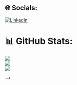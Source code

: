 
## 🌐 Socials:
[![LinkedIn](https://img.shields.io/badge/LinkedIn-%230077B5.svg?logo=linkedin&logoColor=white)](https://www.linkedin.com/in/mahalakshmi-vethamoorthy/) 
# 📊 GitHub Stats:
![](https://github-readme-stats.vercel.app/api?username=MahaVethamoorthy&theme=dark&hide_border=false&include_all_commits=false&count_private=false)<br/>
![](https://github-readme-streak-stats.herokuapp.com/?user=MahaVethamoorthy&theme=dark&hide_border=false)<br/>
![](https://github-readme-stats.vercel.app/api/top-langs/?username=MahaVethamoorthy&theme=dark&hide_border=false&include_all_commits=false&count_private=false&layout=compact)

<!-- Proudly created with GPRM ( https://gprm.itsvg.in ) -->
-->
